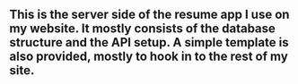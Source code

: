 ## This is the server side of the resume app I use on my website.  It mostly consists of the database structure and the API setup.  A simple template is also provided, mostly to hook in to the rest of my site.  
